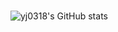 ### 
![yj0318's GitHub stats](https://github-readme-stats.vercel.app/api?username=yj0318&show_icons=true&theme=buefy)

